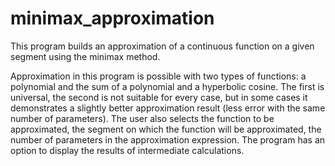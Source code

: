 # minimax_approximation
This program builds an approximation of a continuous function on a given segment using the minimax method.

Approximation in this program is possible with two types of functions: a polynomial and the sum of a polynomial and a hyperbolic cosine. The first is universal, the second is not suitable for every case, but in some cases it demonstrates a slightly better approximation result (less error with the same number of parameters).
The user also selects the function to be approximated, the segment on which the function will be approximated, the number of parameters in the approximation expression.
The program has an option to display the results of intermediate calculations.
